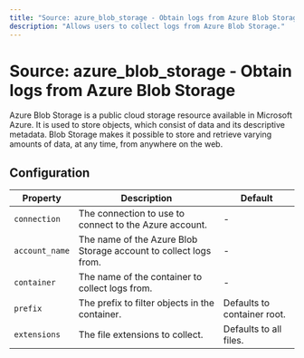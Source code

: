 ```yaml
---
title: "Source: azure_blob_storage - Obtain logs from Azure Blob Storage"
description: "Allows users to collect logs from Azure Blob Storage."
---
```


# Source: azure_blob_storage - Obtain logs from Azure Blob Storage

Azure Blob Storage is a public cloud storage resource available in Microsoft Azure. It is used to store objects, which consist of data and its descriptive metadata. Blob Storage makes it possible to store and retrieve varying amounts of data, at any time, from anywhere on the web.

## Configuration

| Property | Description | Default |
| - |----------------------------------------------------------------------------------------------|---------------------------|
| `connection` | The connection to use to connect to the Azure account. | - |
| `account_name` | The name of the Azure Blob Storage account to collect logs from. | - |
| `container` | The name of the container to collect logs from. | - |
| `prefix` | The prefix to filter objects in the container. | Defaults to container root. |
| `extensions` | The file extensions to collect. | Defaults to all files. |

